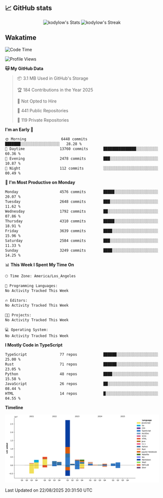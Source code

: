 ## 📈 GitHub stats
<!--START_SECTION:github-->
<div class="badges-githubstats">
  <p align="center">
    <img src="https://github-readme-stats.vercel.app/api?username=kodylow&theme=tokyonight&show_icons=true&hide_border=true&count_private=true" alt="kodylow's Stats" height="165">
    <img src="https://github-readme-streak-stats.herokuapp.com/?user=kodylow&theme=tokyonight&hide_border=true" alt="kodylow's Streak" height="165">
  </p>
</div>
<!--END_SECTION:github-->

## Wakatime 
<!--START_SECTION:waka-->
![Code Time](http://img.shields.io/badge/Code%20Time-1%2C294%20hrs%2031%20mins-blue)

![Profile Views](http://img.shields.io/badge/Profile%20Views-0-blue)

**🐱 My GitHub Data** 

> 📦 3.1 MB Used in GitHub's Storage 
 > 
> 🏆 184 Contributions in the Year 2025
 > 
> 🚫 Not Opted to Hire
 > 
> 📜 441 Public Repositories 
 > 
> 🔑 119 Private Repositories 
 > 
**I'm an Early 🐤** 

```text
🌞 Morning                6448 commits        ███████░░░░░░░░░░░░░░░░░░   28.28 % 
🌆 Daytime                13760 commits       ███████████████░░░░░░░░░░   60.36 % 
🌃 Evening                2478 commits        ███░░░░░░░░░░░░░░░░░░░░░░   10.87 % 
🌙 Night                  112 commits         ░░░░░░░░░░░░░░░░░░░░░░░░░   00.49 % 
```
📅 **I'm Most Productive on Monday** 

```text
Monday                   4576 commits        █████░░░░░░░░░░░░░░░░░░░░   20.07 % 
Tuesday                  2648 commits        ███░░░░░░░░░░░░░░░░░░░░░░   11.62 % 
Wednesday                1792 commits        ██░░░░░░░░░░░░░░░░░░░░░░░   07.86 % 
Thursday                 4310 commits        █████░░░░░░░░░░░░░░░░░░░░   18.91 % 
Friday                   3639 commits        ████░░░░░░░░░░░░░░░░░░░░░   15.96 % 
Saturday                 2584 commits        ███░░░░░░░░░░░░░░░░░░░░░░   11.33 % 
Sunday                   3249 commits        ████░░░░░░░░░░░░░░░░░░░░░   14.25 % 
```


📊 **This Week I Spent My Time On** 

```text
🕑︎ Time Zone: America/Los_Angeles

💬 Programming Languages: 
No Activity Tracked This Week

🔥 Editors: 
No Activity Tracked This Week

🐱‍💻 Projects: 
No Activity Tracked This Week

💻 Operating System: 
No Activity Tracked This Week
```

**I Mostly Code in TypeScript** 

```text
TypeScript               77 repos            ██████░░░░░░░░░░░░░░░░░░░   25.00 % 
Rust                     71 repos            ██████░░░░░░░░░░░░░░░░░░░   23.05 % 
Python                   48 repos            ████░░░░░░░░░░░░░░░░░░░░░   15.58 % 
JavaScript               26 repos            ██░░░░░░░░░░░░░░░░░░░░░░░   08.44 % 
HTML                     14 repos            █░░░░░░░░░░░░░░░░░░░░░░░░   04.55 % 
```



**Timeline**

![Lines of Code chart](https://raw.githubusercontent.com/Kodylow/Kodylow/master/assets/bar_graph.png)


 Last Updated on 22/08/2025 20:31:50 UTC
<!--END_SECTION:waka-->
